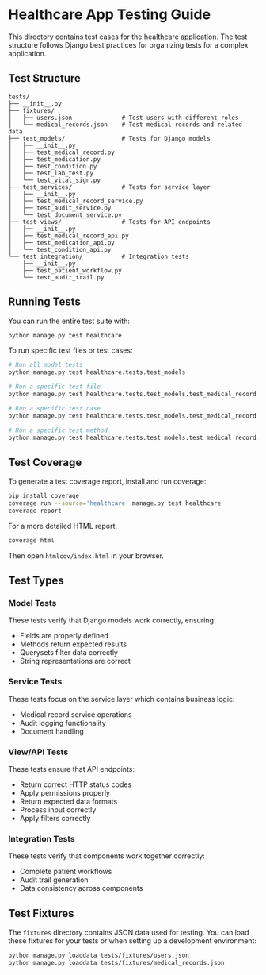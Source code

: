 # Healthcare App Testing Guide

This directory contains test cases for the healthcare application. The test structure follows Django best practices for organizing tests for a complex application.

## Test Structure

```
tests/
├── __init__.py
├── fixtures/
│   ├── users.json              # Test users with different roles
│   └── medical_records.json    # Test medical records and related data
├── test_models/                # Tests for Django models
│   ├── __init__.py
│   ├── test_medical_record.py
│   ├── test_medication.py
│   ├── test_condition.py
│   ├── test_lab_test.py
│   └── test_vital_sign.py
├── test_services/              # Tests for service layer
│   ├── __init__.py
│   ├── test_medical_record_service.py
│   ├── test_audit_service.py
│   └── test_document_service.py
├── test_views/                 # Tests for API endpoints
│   ├── __init__.py
│   ├── test_medical_record_api.py
│   ├── test_medication_api.py
│   └── test_condition_api.py
└── test_integration/           # Integration tests
    ├── __init__.py
    ├── test_patient_workflow.py
    └── test_audit_trail.py
```

## Running Tests

You can run the entire test suite with:

```bash
python manage.py test healthcare
```

To run specific test files or test cases:

```bash
# Run all model tests
python manage.py test healthcare.tests.test_models

# Run a specific test file
python manage.py test healthcare.tests.test_models.test_medical_record

# Run a specific test case
python manage.py test healthcare.tests.test_models.test_medical_record.MedicalRecordModelTest

# Run a specific test method
python manage.py test healthcare.tests.test_models.test_medical_record.MedicalRecordModelTest.test_get_active_medications
```

## Test Coverage

To generate a test coverage report, install and run coverage:

```bash
pip install coverage
coverage run --source='healthcare' manage.py test healthcare
coverage report
```

For a more detailed HTML report:

```bash
coverage html
```

Then open `htmlcov/index.html` in your browser.

## Test Types

### Model Tests

These tests verify that Django models work correctly, ensuring:
- Fields are properly defined
- Methods return expected results
- Querysets filter data correctly
- String representations are correct

### Service Tests

These tests focus on the service layer which contains business logic:
- Medical record service operations
- Audit logging functionality
- Document handling

### View/API Tests

These tests ensure that API endpoints:
- Return correct HTTP status codes
- Apply permissions properly
- Return expected data formats
- Process input correctly
- Apply filters correctly

### Integration Tests

These tests verify that components work together correctly:
- Complete patient workflows
- Audit trail generation
- Data consistency across components

## Test Fixtures

The `fixtures` directory contains JSON data used for testing. You can load these fixtures for your tests or when setting up a development environment:

```bash
python manage.py loaddata tests/fixtures/users.json
python manage.py loaddata tests/fixtures/medical_records.json
```
